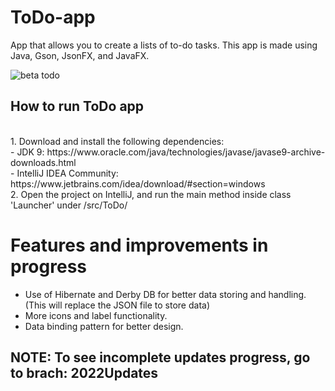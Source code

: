 # ToDo-app
App that allows you to create a lists of to-do tasks. This app is made using Java, Gson, JsonFX, and JavaFX.<br>

![beta todo](https://user-images.githubusercontent.com/58128571/201324902-fb447a6c-f792-45ae-baa5-207bcf2dde65.png)


## How to run ToDo app
<br>
1. Download and install the following dependencies:<br>
  - JDK 9: https://www.oracle.com/java/technologies/javase/javase9-archive-downloads.html<br>
  - IntelliJ IDEA Community: https://www.jetbrains.com/idea/download/#section=windows
<br>
2. Open the project on IntelliJ, and run the main method inside class 'Launcher' under /src/ToDo/

# Features and improvements in progress
- Use of Hibernate and Derby DB for better data storing and handling. (This will replace the JSON file to store data) 
- More icons and label functionality. 
- Data binding pattern for better design. 

## NOTE: To see incomplete updates progress, go to brach: 2022Updates
